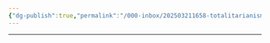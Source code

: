 ```yaml
---
{"dg-publish":true,"permalink":"/000-inbox/202503211658-totalitarianism/","created":"2025-03-21T16:58:51.586-04:00","updated":"2025-03-21T16:59:02.132-04:00"}
---
```


---


